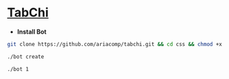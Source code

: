 # [TabChi](https://github.com/ariacomp/tabchi)
* **Install Bot**
`````sh
git clone https://github.com/ariacomp/tabchi.git && cd css && chmod +x bot && ./bot install

./bot create

./bot 1
`````
